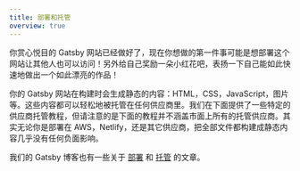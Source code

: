 ```yaml
---
title: 部署和托管
overview: true
---
```


你赏心悦目的 Gatsby 网站已经做好了，现在你想做的第一件事可能是想部署这个网站让其他人也可以访问！另外给自己奖励一朵小红花吧，表扬一下自己能如此快速地做出一个如此漂亮的作品！

你的 Gatsby 网站在构建时会生成静态的内容：HTML，CSS，JavaScript，图片等。这些内容都可以轻松地被托管在任何供应商里。我们在下面提供了一些特定的供应商托管教程，但请注意的是下面的教程并不涵盖市面上所有的托管供应商。其实无论你是部署在 AWS，Netlify，还是其它供应商，把全部文件都构建成静态内容几乎没有任何负面影响。

<GuideList slug={props.slug} />

我们的 Gatsby 博客也有一些关于 [部署](/blog/tags/deployment/) 和 [托管](/blog/tags/hosting/) 的文章。
